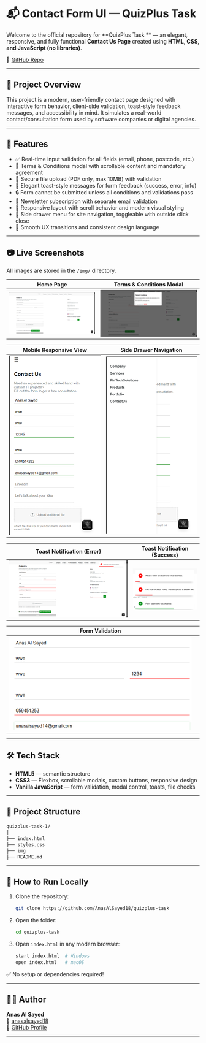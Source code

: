 
# 📬 Contact Form UI — QuizPlus Task 

Welcome to the official repository for **QuizPlus Task ** — an elegant, responsive, and fully functional **Contact Us Page** created using **HTML, CSS, and JavaScript (no libraries)**.

🔗 [GitHub Repo](https://github.com/AnasAlSayed18/quizplus-task-1)

---

## 🚀 Project Overview

This project is a modern, user-friendly contact page designed with interactive form behavior, client-side validation, toast-style feedback messages, and accessibility in mind. It simulates a real-world contact/consultation form used by software companies or digital agencies.

---

## 🎯 Features

- ✅ Real-time input validation for all fields (email, phone, postcode, etc.)
- 🔐 Terms & Conditions modal with scrollable content and mandatory agreement
- 📎 Secure file upload (PDF only, max 10MB) with validation
- 🔔 Elegant toast-style messages for form feedback (success, error, info)
- 🔒 Form cannot be submitted unless all conditions and validations pass
- 📰 Newsletter subscription with separate email validation
- 📱 Responsive layout with scroll behavior and modern visual styling
- 🍔 Side drawer menu for site navigation, toggleable with outside click close
- 🎨 Smooth UX transitions and consistent design language

---

## 📷 Live Screenshots

All images are stored in the `/img/` directory.

| Home Page                | Terms & Conditions Modal     |
|--------------------------|------------------------------|
| ![i1](img/i1.png)        | ![i2](img/i2.png)            |

| Mobile Responsive View   | Side Drawer Navigation       |
|--------------------------|------------------------------|
| ![i3](img/i3.png)        | ![i4](img/i4.png)            |

| Toast Notification (Error) | Toast Notification (Success) |
|------------------------------|-----------------------------|
| ![i7](img/i7.png)            | ![i8](img/i8.png)           |

| Form Validation             |                            |
|-----------------------------|----------------------------|
| ![i6](img/i6.png)           |                            |


---

## 🛠️ Tech Stack

- **HTML5** — semantic structure
- **CSS3** — Flexbox, scrollable modals, custom buttons, responsive design
- **Vanilla JavaScript** — form validation, modal control, toasts, file checks

---

## 📂 Project Structure

```
quizplus-task-1/
│
├── index.html
├── styles.css
├── img
├── README.md
```

---

## 🧪 How to Run Locally

1. Clone the repository:
   ```bash
   git clone https://github.com/AnasAlSayed18/quizplus-task
   ```

2. Open the folder:
   ```bash
   cd quizplus-task
   ```

3. Open `index.html` in any modern browser:
   ```bash
   start index.html  # Windows
   open index.html   # macOS
   ```

✅ No setup or dependencies required!

---

## 🧑‍💻 Author

**Anas Al Sayed**  
📧 [anasalsayed18](mailto:anasalsayed14@gmail.com)  
🔗 [GitHub Profile](https://github.com/AnasAlSayed18)

---
